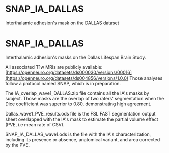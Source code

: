 # SNAP_IA_DALLAS
Interthalamic adhesion's mask on the DALLAS dataset

# SNAP_IA_DALLAS
Interthalamic adhesion's masks on the Dallas Lifespan Brain Study. 

All associated T1w MRIs are publicly available: [https://openneuro.org/datasets/ds000030/versions/00016](https://openneuro.org/datasets/ds004856/versions/1.0.0)
Those analyses follow a protocol named SNAP, which is in preparation. 

The IA_overlap_wave1_DALLAS.zip file contains all the IA's masks by subject. Those masks are the overlap of two raters' segmentation when the Dice coefficient was superior to 0.80, demonstrating high agreement. 

Dallas_wave1_PVE_results.ods file is the FSL FAST segmentation output sheet overlapped with the IA's mask to estimate the partial volume effect (PVE, i.e mean rate of CSV). 

SNAP_IA_DALLAS_wave1.ods is the file with the IA's characterization, including its presence or absence, anatomical variant, and area corrected by the PVE. 
